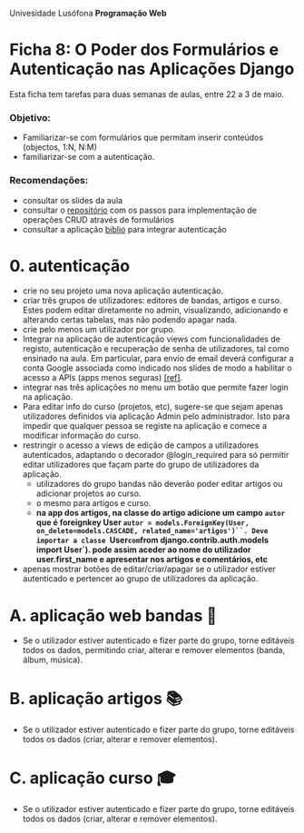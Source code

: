 Univesidade Lusófona
**Programação Web**

# Ficha 8: O Poder dos Formulários e Autenticação nas Aplicações Django

Esta ficha tem tarefas para duas semanas de aulas, entre 22 a 3 de maio.

### Objetivo:
* Familiarizar-se com formulários que permitam inserir conteúdos (objectos, 1:N, N:M)
* familiarizar-se com a autenticação.

### Recomendações:
* consultar os slides da aula
* consultar o [repositório](https://github.com/ULHT-PW/bibliotecalusofona/tree/main?tab=readme-ov-file#formul%C3%A1rio-de-cria%C3%A7%C3%A3o-de-novo-autor) com os passos para implementação de operações CRUD através de formulários
* consultar a aplicação [biblio](https://github.com/ULHT-PW/biblio) para integrar autenticação

# 0. autenticação
* crie no seu projeto uma nova aplicação autenticação. 
* criar três grupos de utilizadores: editores de bandas, artigos e curso. Estes podem editar diretamente no admin, visualizando, adicionando e alterando certas tabelas, mas não podendo apagar nada.
* crie pelo menos um utilizador por grupo.
* Integrar na aplicação de autenticação views com funcionalidades de registo, autenticação e recuperação de senha de utilizadores, tal como ensinado na aula. Em particular, para envio de email deverá configurar a conta Google associada como indicado nos slides de modo a habilitar o acesso a APIs (apps menos seguras) [[ref]](https://github.com/ULHT-PW/biblio/blob/main/README.md#aplica%C3%A7%C3%A3o-biblioteca-com-integra%C3%A7%C3%A3o-de-autentica%C3%A7%C3%A3o).
* integrar nas três aplicações no menu um botão que permite fazer login na aplicação.
* Para editar info do curso (projetos, etc), sugere-se que sejam apenas utilizadores definidos via aplicação Admin pelo administrador. Isto para impedir que qualquer pessoa se registe na aplicação e comece a modificar informação do curso. 
* restringir o acesso a views de edição de campos a utilizadores autenticados, adaptando o decorador @login_required para só permitir editar utilizadores que façam parte do grupo de utilizadores da aplicação.
   * utilizadores do grupo bandas não deverão poder editar artigos ou adicionar projetos ao curso.
   * o mesmo para artigos e curso.
   * **na app dos artigos, na classe do artigo adicione um campo `autor` que é foreignkey User `autor = models.ForeignKey(User, on_delete=models.CASCADE, related_name='artigos')``. Deve importar a classe `User` com `from django.contrib.auth.models import User`). pode assim aceder ao nome do utilizador user.first_name e apresentar nos artigos e comentários, etc**
* apenas mostrar botões de editar/criar/apagar se o utilizador estiver autenticado e pertencer ao grupo de utilizadores da aplicação.

# A. aplicação web bandas 🎸
* Se o utilizador estiver autenticado e fizer parte do grupo, torne editáveis todos os dados, permitindo criar, alterar e remover elementos (banda, álbum, música).

# B. aplicação artigos 📚
* Se o utilizador estiver autenticado e fizer parte do grupo, torne editáveis todos os dados (criar, alterar e remover elementos).

# C. aplicação curso 🎓
* Se o utilizador estiver autenticado e fizer parte do grupo, torne editáveis todos os dados (criar, alterar e remover elementos).




